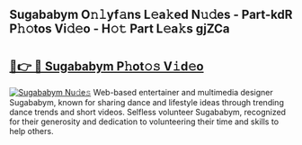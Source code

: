 ## Sugababym O𝚗𝚕yf𝚊ns L𝚎a𝚔ed N𝚞𝚍es - Part-kdR P𝚑𝚘tos Vi𝚍𝚎o - H𝚘𝚝 Part L𝚎a𝚔s gjZCa

# <h2><a href="http://kfalg2c.oniu.top/?m=Sugababym">🔗👉 🔴 Sugababym P𝚑ot𝚘𝚜 V𝚒d𝚎o</a></h2>

[![Sugababym Nu𝚍e𝚜](https://i.imgur.com/0qMVB7G.gif)](http://kfalg2c.oniu.top/?m=Sugababym)
Web-based entertainer and multimedia designer Sugababym, known for sharing dance and lifestyle ideas through trending dance trends and short videos. Selfless volunteer Sugababym, recognized for their generosity and dedication to volunteering their time and skills to help others.  
